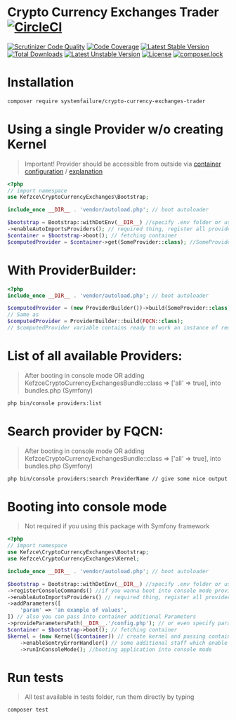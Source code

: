 # Crypto Currency Exchanges Trader  [![CircleCI](https://travis-ci.com/kefzce/CryptoCurrencyExchangesTrader.svg?branch=master)](https://github.com/kefzce/CryptoCurrencyExchangesTrader) 

[![Scrutinizer Code Quality](https://scrutinizer-ci.com/g/kefzce/CryptoCurrencyExchangesTrader/badges/quality-score.png?b=master)](https://scrutinizer-ci.com/g/kefzce/CryptoCurrencyExchangesTrader/?branch=master)
[![Code Coverage](https://scrutinizer-ci.com/g/kefzce/CryptoCurrencyExchangesTrader/badges/coverage.png?b=master)](https://scrutinizer-ci.com/g/kefzce/CryptoCurrencyExchangesTrader/?branch=master)
[![Latest Stable Version](https://poser.pugx.org/kefzce/cli-parser/v/stable)](https://github.com/kefzce/CryptoCurrencyExchangesTrader) [![Total Downloads](https://poser.pugx.org/kefzce/cli-parser/downloads)](https://github.com/kefzce/CryptoCurrencyExchangesTrader) [![Latest Unstable Version](https://poser.pugx.org/kefzce/cli-parser/v/unstable)](https://github.com/kefzce/CryptoCurrencyExchangesTrader) [![License](https://poser.pugx.org/kefzce/cli-parser/license)](https://github.com/kefzce/CryptoCurrencyExchangesTrader) [![composer.lock](https://poser.pugx.org/kefzce/cli-parser/composerlock)](https://github.com/kefzce/CryptoCurrencyExchangesTrader)

# Installation
```bash
composer require systemfailure/crypto-currency-exchanges-trader
```
# Using a single Provider w/o creating Kernel
> Important! Provider should be accessible from outside via [container configuration](https://github.com/kefzce/CryptoCurrencyExchangesTrader/blob/master/src/CryptoCurrencyExchanges/Resources/services.yaml#L5) / [explanation](https://symfony.com/blog/new-in-symfony-3-4-services-are-private-by-default)
```php
<?php
// import namespace
use Kefzce\CryptoCurrencyExchanges\Bootstrap;

include_once __DIR__ . 'vendor/autoload.php'; // boot autoloader

$bootstrap = Bootstrap::withDotEnv(__DIR__) //specify .env folder or use ::withEnvironmentValues() 
->enableAutoImportsProviders(); // required thing, register all providers into DependencyInjection Container
$container = $bootstrap->boot(); // fetching container
$computedProvider = $container->get(SomeProvider::class); //SomeProvider instance
```


# With ProviderBuilder:
```php
<?php
include_once __DIR__ . 'vendor/autoload.php'; // boot autoloader

$computedProvider = (new ProviderBuilder())->build(SomeProvider::class); 
// Same as
$computedProvider = ProviderBuilder::build(FQCN::class);
// $computedProvider variable contains ready to work an instance of required Provider.
```

# List of all available Providers:
> After booting in console mode OR adding KefzceCryptoCurrencyExchangesBundle::class => ['all' => true], into bundles.php (Symfony)
```bash
php bin/console providers:list
```
# Search provider by FQCN:
> After booting in console mode OR adding KefzceCryptoCurrencyExchangesBundle::class => ['all' => true], into bundles.php (Symfony)

```bash
php bin/console providers:search ProviderName // give some nice output information about provider
```
# Booting into console mode
> Not required if you using this package with Symfony framework
```php
<?php
// import namespace
use Kefzce\CryptoCurrencyExchanges\Bootstrap;
use Kefzce\CryptoCurrencyExchanges\Kernel;

include_once __DIR__ . 'vendor/autoload.php'; // boot autoloader

$bootstrap = Bootstrap::withDotEnv(__DIR__) //specify .env folder or use ::withEnvironmentValues() 
->registerConsoleCommands() //if you wanna boot into console mode provide a few commands
->enableAutoImportsProviders() // required thing, register all providers into DependencyInjection Container
->addParameters([
    'param' => 'an example of values',
]) // also you can pass into container additional Parameters
->provideParametersPath(__DIR__.'/config.php'); // or even specify parameters file, which should be simple an array on configuration e.g return []
$container = $bootstrap->boot(); // fetching container
$kernel = (new Kernel($container)) // create kernel and passing container into 
    ->enableSentryErrorHandler() // some additional staff which enable sentry error handling(required sentry dsn)
    ->runInConsoleMode(); //booting application into console mode
```

# Run tests
> All test available in tests folder, run them directly by typing
```bash
composer test
```
